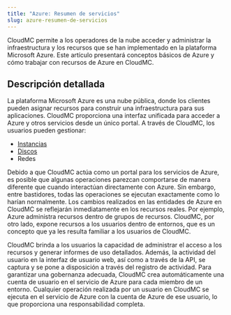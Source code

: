 ```yaml
---
title: "Azure: Resumen de servicios"
slug: azure-resumen-de-servicios
---
```



CloudMC permite a los operadores de la nube acceder y administrar la infraestructura y los recursos que se han implementado en la plataforma Microsoft Azure. Este artículo presentará conceptos básicos de Azure y cómo trabajar con recursos de Azure en CloudMC.

## Descripción detallada

La plataforma Microsoft Azure es una nube pública, donde los clientes pueden asignar recursos para construir una infraestructura para sus aplicaciones. CloudMC proporciona una interfaz unificada para acceder a Azure y otros servicios desde un único portal. A través de CloudMC, los usuarios pueden gestionar:

-   [Instancias](azure-instances.md)
-   [Discos](azure-disks.md)
-   Redes

Debido a que CloudMC actúa como un portal para los servicios de Azure, es posible que algunas operaciones parezcan comportarse de manera diferente que cuando interactúan directamente con Azure. Sin embargo, entre bastidores, todas las operaciones se ejecutan exactamente como lo harían normalmente. Los cambios realizados en las entidades de Azure en CloudMC se reflejarán inmediatamente en los recursos reales. Por ejemplo, Azure administra recursos dentro de grupos de recursos. CloudMC, por otro lado, expone recursos a los usuarios dentro de entornos, que es un concepto que ya les resulta familiar a los usuarios de CloudMC.

CloudMC brinda a los usuarios la capacidad de administrar el acceso a los recursos y generar informes de uso detallados. Además, la actividad del usuario en la interfaz de usuario web, así como a través de la API, se captura y se pone a disposición a través del registro de actividad. Para garantizar una gobernanza adecuada, CloudMC crea automáticamente una cuenta de usuario en el servicio de Azure para cada miembro de un entorno. Cualquier operación realizada por un usuario en CloudMC se ejecuta en el servicio de Azure con la cuenta de Azure de ese usuario, lo que proporciona una responsabilidad completa.

